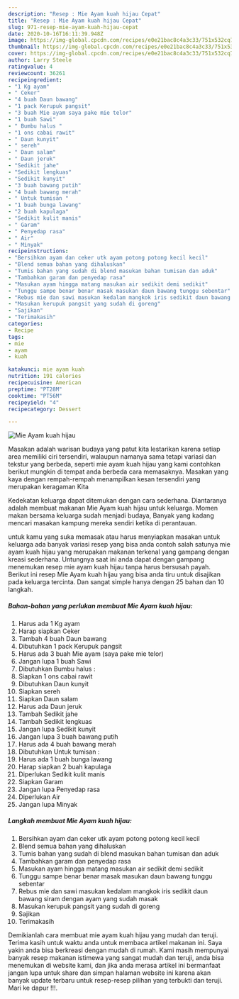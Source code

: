 ```yaml
---
description: "Resep : Mie Ayam kuah hijau Cepat"
title: "Resep : Mie Ayam kuah hijau Cepat"
slug: 971-resep-mie-ayam-kuah-hijau-cepat
date: 2020-10-16T16:11:39.948Z
image: https://img-global.cpcdn.com/recipes/e0e21bac8c4a3c33/751x532cq70/mie-ayam-kuah-hijau-foto-resep-utama.jpg
thumbnail: https://img-global.cpcdn.com/recipes/e0e21bac8c4a3c33/751x532cq70/mie-ayam-kuah-hijau-foto-resep-utama.jpg
cover: https://img-global.cpcdn.com/recipes/e0e21bac8c4a3c33/751x532cq70/mie-ayam-kuah-hijau-foto-resep-utama.jpg
author: Larry Steele
ratingvalue: 4
reviewcount: 36261
recipeingredient:
- "1 Kg ayam"
- " Ceker"
- "4 buah Daun bawang"
- "1 pack Kerupuk pangsit"
- "3 buah Mie ayam saya pake mie telor"
- "1 buah Sawi"
- " Bumbu halus "
- "1 ons cabai rawit"
- " Daun kunyit"
- " sereh"
- " Daun salam"
- " Daun jeruk"
- "Sedikit jahe"
- "Sedikit lengkuas"
- "Sedikit kunyit"
- "3 buah bawang putih"
- "4 buah bawang merah"
- " Untuk tumisan "
- "1 buah bunga lawang"
- "2 buah kapulaga"
- "Sedikit kulit manis"
- " Garam"
- " Penyedap rasa"
- " Air"
- " Minyak"
recipeinstructions:
- "Bersihkan ayam dan ceker utk ayam potong potong kecil kecil"
- "Blend semua bahan yang dihaluskan"
- "Tumis bahan yang sudah di blend masukan bahan tumisan dan aduk"
- "Tambahkan garam dan penyedap rasa"
- "Masukan ayam hingga matang masukan air sedikit demi sedikit"
- "Tunggu sampe benar benar masak masukan daun bawang tunggu sebentar"
- "Rebus mie dan sawi masukan kedalam mangkok iris sedikit daun bawang siram dengan ayam yang sudah masak"
- "Masukan kerupuk pangsit yang sudah di goreng"
- "Sajikan"
- "Terimakasih"
categories:
- Recipe
tags:
- mie
- ayam
- kuah

katakunci: mie ayam kuah 
nutrition: 191 calories
recipecuisine: American
preptime: "PT28M"
cooktime: "PT56M"
recipeyield: "4"
recipecategory: Dessert

---
```



![Mie Ayam kuah hijau](https://img-global.cpcdn.com/recipes/e0e21bac8c4a3c33/751x532cq70/mie-ayam-kuah-hijau-foto-resep-utama.jpg)

Masakan adalah warisan budaya yang patut kita lestarikan karena setiap area memiliki ciri tersendiri, walaupun namanya sama tetapi variasi dan tekstur yang berbeda, seperti mie ayam kuah hijau yang kami contohkan berikut mungkin di tempat anda berbeda cara memasaknya. Masakan yang kaya dengan rempah-rempah menampilkan kesan tersendiri yang merupakan keragaman Kita



Kedekatan keluarga dapat ditemukan dengan cara sederhana. Diantaranya adalah membuat makanan Mie Ayam kuah hijau untuk keluarga. Momen makan bersama keluarga sudah menjadi budaya, Banyak yang kadang mencari masakan kampung mereka sendiri ketika di perantauan.

untuk kamu yang suka memasak atau harus menyiapkan masakan untuk keluarga ada banyak variasi resep yang bisa anda contoh salah satunya mie ayam kuah hijau yang merupakan makanan terkenal yang gampang dengan kreasi sederhana. Untungnya saat ini anda dapat dengan gampang menemukan resep mie ayam kuah hijau tanpa harus bersusah payah.
Berikut ini resep Mie Ayam kuah hijau yang bisa anda tiru untuk disajikan pada keluarga tercinta. Dan sangat simple hanya dengan 25 bahan dan 10 langkah.


<!--inarticleads1-->

##### Bahan-bahan yang perlukan membuat Mie Ayam kuah hijau:

1. Harus ada 1 Kg ayam
1. Harap siapkan  Ceker
1. Tambah 4 buah Daun bawang
1. Dibutuhkan 1 pack Kerupuk pangsit
1. Harus ada 3 buah Mie ayam (saya pake mie telor)
1. Jangan lupa 1 buah Sawi
1. Dibutuhkan  Bumbu halus :
1. Siapkan 1 ons cabai rawit
1. Dibutuhkan  Daun kunyit
1. Siapkan  sereh
1. Siapkan  Daun salam
1. Harus ada  Daun jeruk
1. Tambah Sedikit jahe
1. Tambah Sedikit lengkuas
1. Jangan lupa Sedikit kunyit
1. Jangan lupa 3 buah bawang putih
1. Harus ada 4 buah bawang merah
1. Dibutuhkan  Untuk tumisan :
1. Harus ada 1 buah bunga lawang
1. Harap siapkan 2 buah kapulaga
1. Diperlukan Sedikit kulit manis
1. Siapkan  Garam
1. Jangan lupa  Penyedap rasa
1. Diperlukan  Air
1. Jangan lupa  Minyak




<!--inarticleads2-->

##### Langkah membuat  Mie Ayam kuah hijau:

1. Bersihkan ayam dan ceker utk ayam potong potong kecil kecil
1. Blend semua bahan yang dihaluskan
1. Tumis bahan yang sudah di blend masukan bahan tumisan dan aduk
1. Tambahkan garam dan penyedap rasa
1. Masukan ayam hingga matang masukan air sedikit demi sedikit
1. Tunggu sampe benar benar masak masukan daun bawang tunggu sebentar
1. Rebus mie dan sawi masukan kedalam mangkok iris sedikit daun bawang siram dengan ayam yang sudah masak
1. Masukan kerupuk pangsit yang sudah di goreng
1. Sajikan
1. Terimakasih




Demikianlah cara membuat mie ayam kuah hijau yang mudah dan teruji. Terima kasih untuk waktu anda untuk membaca artikel makanan ini. Saya yakin anda bisa berkreasi dengan mudah di rumah. Kami masih mempunyai banyak resep makanan istimewa yang sangat mudah dan teruji, anda bisa menemukan di website kami, dan jika anda merasa artikel ini bermanfaat jangan lupa untuk share dan simpan halaman website ini karena akan banyak update terbaru untuk resep-resep pilihan yang terbukti dan teruji. Mari ke dapur !!!. 
